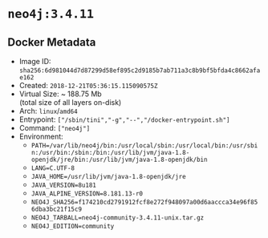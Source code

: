 # `neo4j:3.4.11`

## Docker Metadata

- Image ID: `sha256:6d981044d7d87299d58ef895c2d9185b7ab711a3c8b9bf5bfda4c8662afae162`
- Created: `2018-12-21T05:36:15.115090575Z`
- Virtual Size: ~ 188.75 Mb  
  (total size of all layers on-disk)
- Arch: `linux`/`amd64`
- Entrypoint: `["/sbin/tini","-g","--","/docker-entrypoint.sh"]`
- Command: `["neo4j"]`
- Environment:
  - `PATH=/var/lib/neo4j/bin:/usr/local/sbin:/usr/local/bin:/usr/sbin:/usr/bin:/sbin:/bin:/usr/lib/jvm/java-1.8-openjdk/jre/bin:/usr/lib/jvm/java-1.8-openjdk/bin`
  - `LANG=C.UTF-8`
  - `JAVA_HOME=/usr/lib/jvm/java-1.8-openjdk/jre`
  - `JAVA_VERSION=8u181`
  - `JAVA_ALPINE_VERSION=8.181.13-r0`
  - `NEO4J_SHA256=f174210cd2791912fcf8e272f948097a00d6aaccca34e96f856dba3bc21f15c9`
  - `NEO4J_TARBALL=neo4j-community-3.4.11-unix.tar.gz`
  - `NEO4J_EDITION=community`
